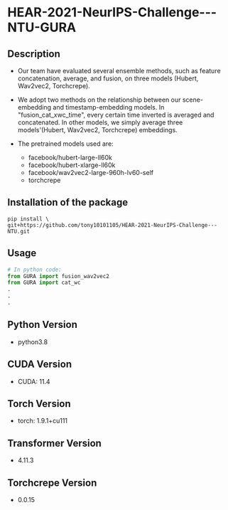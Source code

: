 # HEAR-2021-NeurIPS-Challenge---NTU-GURA

## Description

- Our team have evaluated several ensemble methods, such as feature concatenation, average, and fusion, on three models (Hubert, Wav2vec2, Torchcrepe).

- We adopt two methods on the relationship between our scene-embedding and timestamp-embedding models. In "fusion_cat_xwc_time", every certain time inverted is averaged and concatenated. In other models, we simply average three models'(Hubert, Wav2vec2, Torchcrepe) embeddings.

- The pretrained models used are:
  - facebook/hubert-large-ll60k
  - facebook/hubert-xlarge-ll60k
  - facebook/wav2vec2-large-960h-lv60-self
  - torchcrepe
  
## Installation of the package

```shell
pip install \
git+https://github.com/tony10101105/HEAR-2021-NeurIPS-Challenge---NTU.git
```

## Usage

```python
# In python code:
from GURA import fusion_wav2vec2
from GURA import cat_wc
.
.
.
```

## Python Version

* python3.8

## CUDA Version

* CUDA: 11.4

## Torch Version
* torch: 1.9.1+cu111

## Transformer Version

* 4.11.3

## Torchcrepe Version

* 0.0.15
